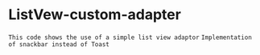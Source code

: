 # ListVew-custom-adapter
``This code shows the use of a simple list view adaptor``
``Implementation of snackbar instead of Toast``